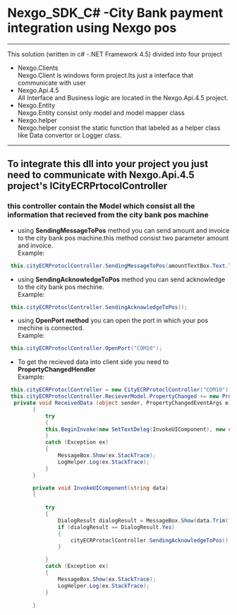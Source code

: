 # Nexgo_SDK_C# -City Bank payment integration using Nexgo pos
___

This solution (written in c# -.NET Framework 4.5) divided into four project
+ Nexgo.Clients <br/>
Nexgo.Client is windows form project.Its just a interface that communicate with user
+ Nexgo.Api.4.5 <br/>
All Interface and Business logic  are located in the Nexgo.Api.4.5 project.
+ Nexgo.Entity <br/>
Nexgo.Entity consist only model and model mapper class
+ Nexgo.helper <br/>
Nexgo.helper consist the static function that labeled as a helper class like Data convertor or Logger class.
---
## To integrate this dll into your project you just need to communicate with Nexgo.Api.4.5 project's ICityECRPrtocolController
### this controller contain the Model which consist all the information that recieved from the city bank pos machine

- using **SendingMessageToPos** method you can send amount and invoice to the city bank pos machine.this method consist two parameter amount and invoice. <br/>
Example:
```c#
 this.cityECRProtoclController.SendingMessageToPos(amountTextBox.Text.ToString(), invoiceTextBox.Text.ToString());
```
- using **SendingAcknowledgeToPos** method you can send acknowledge to the city bank pos mechine. <br/>
Example:
```c#
 this.cityECRProtoclController.SendingAcknowledgeToPos();
```
- using **OpenPort method** you can open the port in which your pos mechine is connected. <br/>
Example:
```c#
 this.cityECRProtoclController.OpenPort("COM10");
```
- To get the recieved data into client side you need to **PropertyChangedHendler** <br/>
Example:
```c#
 this.cityECRProtoclController = new CityECRProtoclController("COM10");
 this.cityECRProtoclController.RecieverModel.PropertyChanged += new PropertyChangedEventHandler(ReceivedData);  
  private void ReceivedData (object sender, PropertyChangedEventArgs e)
        {
            try
            {  
            this.BeginInvoke(new SetTextDeleg(InvokeUIComponent), new object[] { this.cityECRProtoclController.RecieverModel.FullString });             
            }
            catch (Exception ex)
            {
                MessageBox.Show(ex.StackTrace);
                LogHelper.Log(ex.StackTrace);
            }
        }

        private void InvokeUIComponent(string data)
        {
            
            try
            {
                DialogResult dialogResult = MessageBox.Show(data.Trim(), "Is all this ok?", MessageBoxButtons.YesNo);
                if (dialogResult == DialogResult.Yes)
                {
                    cityECRProtoclController.SendingAcknowledgeToPos();
                }

            }
            catch (Exception ex)
            {
                MessageBox.Show(ex.StackTrace);
                LogHelper.Log(ex.StackTrace);
            }
            
        }

```
